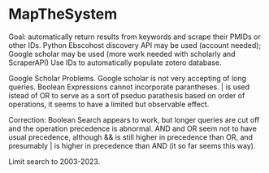 # MapTheSystem

Goal: automatically return results from keywords and scrape their PMIDs or other IDs. 
Python Ebscohost discovery API may be used (account needed); Google scholar may be used (more work needed with scholarly and ScraperAPI)
Use IDs to automatically populate zotero database. 

Google Scholar Problems. Google scholar is not very accepting of long queries. Boolean Expressions cannot incorporate parantheses. 
| is used istead of OR to serve as a sort of pseduo parathesis based on order of operations, it seems to have a limited but observable effect.

Correction: Boolean Search appears to work, but longer queries are cut off and the operation precedence is abnormal. AND and OR seem not to have 
usual precedence, although && is still higher in precedence than OR, and presumably | is higher in precedence than AND (it so far seems this way).

Limit search to 2003-2023.